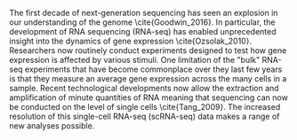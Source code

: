 The first decade of next-generation sequencing has seen an explosion in our understanding of the genome \cite{Goodwin_2016}.
In particular, the development of RNA sequencing (RNA-seq) has enabled unprecedented insight into the
dynamics of gene expression \cite{Ozsolak_2010}. Researchers now routinely conduct experiments designed
to test how gene expression is affected by various stimuli. One limitation of the "bulk" RNA-seq
experiments that have become commonplace over they last few years is that they measure an average
gene expression across the many cells in a sample. Recent technological developments now allow the
extraction and amplification of minute quantities of RNA meaning that sequencing can now be conducted on
the level of single cells \cite{Tang_2009}. The increased resolution of this single-cell RNA-seq (scRNA-seq) data makes
a range of new analyses possible. 